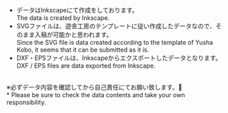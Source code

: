 * データはInkscapeにて作成をしております。  
The data is created by Inkscape.
* SVGファイルは、遊舎工房のテンプレートに従い作成したデータなので、そのまま入稿が可能かと思われます。  
Since the SVG file is data created according to the template of Yusha Kobo, it seems that it can be submitted as it is.
* DXF・EPSファイルは、Inkscapeからエクスポートしたデータとなります。  
DXF / EPS files are data exported from Inkscape.
<br>
※必ずデータ内容を確認してから自己責任にてお願い致します。🙇<br>
* Please be sure to check the data contents and take your own responsibility.  
